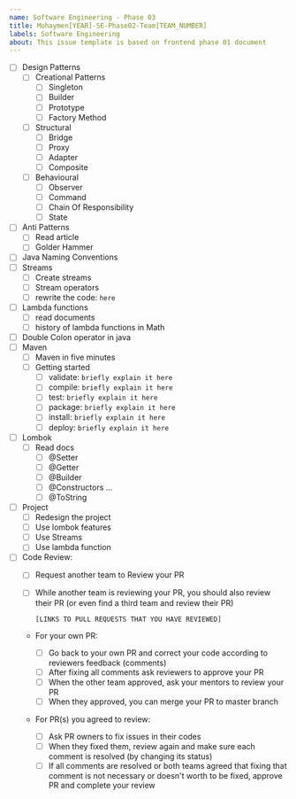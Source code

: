 ```yaml
---
name: Software Engineering - Phase 03
title: Mohaymen[YEAR]-SE-Phase02-Team[TEAM_NUMBER]
labels: Software Engineering
about: This issue template is based on frontend phase 01 document
---
```


-   [ ] Design Patterns
    -   [ ] Creational Patterns
        - [ ] Singleton
        - [ ] Builder
        - [ ] Prototype
        - [ ] Factory Method
    -   [ ] Structural
        - [ ] Bridge
        - [ ] Proxy
        - [ ] Adapter
        - [ ] Composite

    -   [ ] Behavioural
        - [ ] Observer
        - [ ] Command
        - [ ] Chain Of Responsibility
        - [ ] State
        
-   [ ] Anti Patterns
    - [ ] Read article
    - [ ] Golder Hammer

- [ ] Java Naming Conventions
- [ ] Streams
    - [ ] Create streams
    - [ ] Stream operators
    - [ ] rewrite the code: `here`

- [ ] Lambda functions
    - [ ] read documents
    - [ ] history of lambda functions in Math

- [ ] Double Colon operator in java
- [ ] Maven
    - [ ] Maven in five minutes
    - [ ] Getting started
        - [ ] validate: `briefly explain it here`
        - [ ] compile: `briefly explain it here`
        - [ ] test: `briefly explain it here`
        - [ ] package: `briefly explain it here`
        - [ ] install: `briefly explain it here`
        - [ ] deploy: `briefly explain it here`

- [ ] Lombok
    - [ ] Read docs
        - [ ] @Setter
        - [ ] @Getter
        - [ ] @Builder
        - [ ] @Constructors ...
        - [ ] @ToString

- [ ] Project
    - [ ] Redesign the project
    - [ ] Use lombok features
    - [ ] Use Streams
    - [ ] Use lambda function

-   [ ] Code Review:
    -   [ ] Request another team to Review your PR
    -   [ ] While another team is reviewing your PR, you should also review their PR (or even find a third team and review their PR)

        `[LINKS TO PULL REQUESTS THAT YOU HAVE REVIEWED]`

    -   For your own PR:

        - [ ] Go back to your own PR and correct your code according to reviewers feedback (comments)
        - [ ] After fixing all comments ask reviewers to approve your PR
        - [ ] When the other team approved, ask your mentors to review your PR
        - [ ] When they approved, you can merge your PR to master branch

    -   For PR(s) you agreed to review:
        -   [ ] Ask PR owners to fix issues in their codes
        -   [ ] When they fixed them, review again and make sure each comment is resolved (by changing its status)
        -   [ ] If all comments are resolved or both teams agreed that fixing that comment is not necessary or doesn't worth to be fixed, approve PR and complete your review
